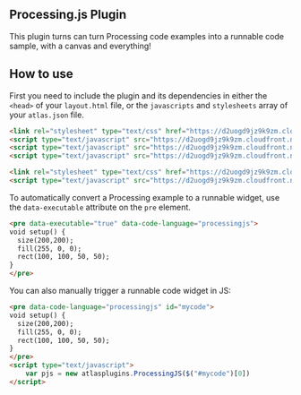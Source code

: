 Processing.js Plugin
--------------------

This plugin turns can turn Processing code examples into a runnable code sample, with a canvas and everything!

How to use
----------

First you need to include the plugin and its dependencies in either the `<head>` of your `layout.html` file, or the `javascripts` and `stylesheets` array of your `atlas.json` file.

```html
<link rel="stylesheet" type="text/css" href="https://d2uogd9jz9k9zm.cloudfront.net/libs/codemirror-4.4.css">
<script type="text/javascript" src="https://d2uogd9jz9k9zm.cloudfront.net/libs/codemirror-4.4.min.js"></script>
<script type="text/javascript" src="https://d2uogd9jz9k9zm.cloudfront.net/libs/underscore-1.6.0.min.js"></script>
<script type="text/javascript" src="https://d2uogd9jz9k9zm.cloudfront.net/libs/processing-1.4.8.min.js"></script>

<link rel="stylesheet" type="text/css" href="https://d2uogd9jz9k9zm.cloudfront.net/processingjs/processingjs-0.0.1.css">
<script type="text/javascript" src="https://d2uogd9jz9k9zm.cloudfront.net/processingjs/processingjs-0.0.1.min.js"></script>
```

To automatically convert a Processing example to a runnable widget, use the `data-executable` attribute on the `pre` element.

```html
<pre data-executable="true" data-code-language="processingjs">
void setup() {
  size(200,200);
  fill(255, 0, 0);
  rect(100, 100, 50, 50);
}
</pre>
```

You can also manually trigger a runnable code widget in JS:

```html
<pre data-code-language="processingjs" id="mycode">
void setup() {
  size(200,200);
  fill(255, 0, 0);
  rect(100, 100, 50, 50);
}
</pre>
<script type="text/javascript">
    var pjs = new atlasplugins.ProcessingJS($("#mycode")[0])
</script>
```